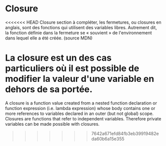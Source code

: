 # Closure

<<<<<<< HEAD
Closure section à compléter, les fermetures, ou closures en anglais, sont des fonctions qui utilisent des variables libres. Autrement dit, la fonction définie dans la fermeture se « souvient » de l'environnement dans lequel elle a été créée. (source MDN)

La closure est un des cas particuliers où il est possible de modifier la valeur d'une variable en dehors de sa portée.
=======
A closure is a function value created from a nested function declaration or function expression (i.e. lambda expression) whose body contains one or more references to variables declared in an outer (but not global) scope. Closures are functions that refer to independent variables. Therefore private variables can be made possible with closures.
>>>>>>> 7642a671efd84fb3eb39919482eda60b6a15e355

